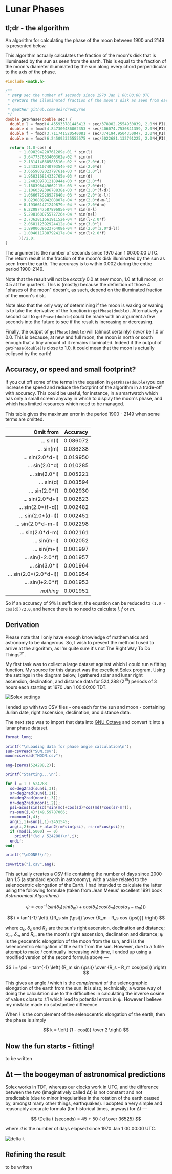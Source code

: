 # Lunar Phases

## tl;dr - the algorithm

An algorithm for calculating the phase of the moon between 1900 and 2149 is presented below.

This algorithm actually calculates the fraction of the moon's disk that is illuminated by the sun as seen from the earth. This is equal to the fraction of the moon's diameter illuminated by the sun along every chord perpendicular to the axis of the phase.

```c
#include <math.h>

/**
 * @arg sec the number of seconds since 1970 Jan 1 00:00:00 UTC
 * @return the illuminated fraction of the moon's disk as seen from earth
 *
 * @author github.com/deirdreobyrne
 */
double getPhase(double sec) {
  double l = fmod(4.455933781445413 + sec/378902.2554950839, 2.0*M_PI);
  double d = fmod(4.847300486062353 + sec/406074.7530841359, 2.0*M_PI);
  double f = fmod(3.711741520540081 + sec/374194.9504350047, 2.0*M_PI);
  double m = fmod(6.245093325555575 + sec/5022681.132791225, 2.0*M_PI);

  return (1.0-cos( d
      + 1.098294220761289e-01 * sin(l)
      - 3.647737653400362e-02 * sin(m)
      + 2.181414668583516e-02 * sin(2.0*d-l)
      + 1.343381074079354e-02 * sin(2.0*d)
      + 3.665903202379761e-03 * sin(2.0*l)
      + 1.958316814332765e-03 * sin(d)
      - 1.240209781218944e-03 * sin(2.0*f)
      + 1.168396449662115e-03 * sin(2.0*d+l)
      + 1.106039239678838e-03 * sin(2.0*(f-d))
      + 1.066672928927640e-03 * sin(2.0*(d-l))
      + 9.823080994208807e-04 * sin(2.0*d-m-l)
      + 8.193661471249879e-04 * sin(2.0*d-m)
      - 6.220874758789685e-04 * sin(m-l)
      - 5.298160075572726e-04 * sin(m+l)
      + 2.736281166191152e-04 * sin(l-2.0*f)
      + 2.068112392924412e-04 * sin(3.0*l)
      + 1.890063962376408e-04 * sin(2.0*(2.0*d-l))
      - 1.004011788792417e-04 * sin(l+2.0*f)
      ))/2.0;
}
```

The argument is the number of seconds since 1970 Jan 1 00:00:00 UTC. The return result is the fraction of the moon's disk illuminated by the sun as seen from the earth. The accuracy is to within 0.002 during the entire period 1900-2149.

Note that the result will not be *exactly* 0.0 at new moon, 1.0 at full moon, or 0.5 at the quarters. This is (mostly) because the definition of those 4 "phases of the moon" doesn't, as such, depend on the illuminated fraction of the moon's disk.

Note also that the only way of determining if the moon is waxing or waning is to take the derivative of the function in `getPhase(double)`. Alternatively a second call to `getPhase(double)`could be made with an argument a few seconds into the future to see if the result is increasing or decreasing.

Finally, the output of `getPhase(double)`will (almost certainly) *never* be 1.0 or 0.0. This is because, at new and full moon, the moon is north or south enough that a tiny amount of it remains illuminated. Indeed if the output of `getPhase(double)`is close to 1.0, it could mean that the moon is actually eclipsed by the earth!

## Accuracy, or speed and small footprint?

If you cut off some of the terms in the equation in `getPhase(double)`you can increase the speed and reduce the footprint of the algorithm in a trade-off with accuracy. This could be useful, for instance, in a smartwatch which has only a small screen anyway in which to display the moon's phase, and which has limited resources which need to be managed.

This table gives the maximum error in the period 1900 - 2149 when some terms are omitted.

| **Omit from**          | **Accuracy** |
| ----------------------:|:------------:|
| ... sin(l)             | 0.086072     |
| ... sin(m)             | 0.036238     |
| ... sin(2.0*d-l)       | 0.019950     |
| ... sin(2.0*d)         | 0.010285     |
| ... sin(2.0*l)         | 0.005221     |
| ... sin(d)             | 0.003594     |
| ... sin(2.0*f)         | 0.002930     |
| ... sin(2.0*d+l)       | 0.002823     |
| ... sin(2.0*(f-d))     | 0.002482     |
| ... sin(2.0*(d-l))     | 0.002451     |
| ... sin(2.0*d-m-l)     | 0.002298     |
| ... sin(2.0*d-m)       | 0.002161     |
| ... sin(m-l)           | 0.002052     |
| ... sin(m+l)           | 0.001997     |
| ... sin(l-2.0*f)       | 0.001957     |
| ... sin(3.0*l)         | 0.001964     |
| ... sin(2.0*(2.0*d-l)) | 0.001954     |
| ... sin(l+2.0*f)       | 0.001953     |
| *nothing*              | 0.001951     |

So if an accuracy of 9% is sufficient, the equation can be reduced to `(1.0 - cos(d))/2.0`, and hence there is no need to calculate *l, f* or *m*.

## Derivation

Please note that I only have enough knowledge of mathematics and astronomy to be dangerous. So, I wish to present the method I used to arrive at the algorithm, as I'm quite sure it's not The Right Way To Do Things<sup>tm</sup>.

My first task was to collect a large dataset against which I could run a fitting function. My source for this dataset was the excellent [Solex](http://www.solexorb.it/) program. Using the settings in the diagram below, I gathered solar and lunar right ascension, declination, and distance data for 524,288 (2<sup>19</sup>) periods of 3 hours each starting at 1970 Jan 1 00:00:00 TDT.

![Solex settings](img/solex.png)

I ended up with two CSV files - one each for the sun and moon - containing Julian date, right ascension, declination, and distance data.

The next step was to import that data into [GNU Octave](https://octave.org/index.html) and convert it into a lunar phase dataset.

```matlab
format long;

printf("\nLoading data for phase angle calculation\n");
sun=csvread("SUN.csv");
moon=csvread("MOON.csv");

ang=[zeros(524288,2)];

printf("Starting...\n");

for i = 1 : 524288
  sd=deg2rad(sun(i,3));
  sr=deg2rad(sun(i,2));
  md=deg2rad(moon(i,3));
  mr=deg2rad(moon(i,2));
  psi=acos(sin(sd)*sin(md)+cos(sd)*cos(md)*cos(sr-mr));
  rs=sun(i,4)*149.59787066;
  rm=moon(i,4);
  ang(i,1)=sun(i,1)-2451545;
  ang(i,2)=psi + atan2(rm*sin(psi), rs-rm*cos(psi));
  if (mod(i,5000) == 0)
    printf("(%d / 524288)\n",i);
  endif;
end;

printf("\nDONE!\n");

csvwrite("i.csv",ang);
```

This actually creates a CSV file containing the number of days since 2000 Jan 1.5 (a standard epoch in astronomy), with a value related to the selenocentric elongation of the Earth. I had intended to calculate the latter using the following formulae (taken from Jean Meeus' excellent 1991 book *Astronomical Algorithms*)

$$
\psi = cos^{-1} ( sin (\delta_s) sin (\delta_m) + cos (\delta_s) cos (\delta_m) cos (\alpha_s - \alpha_m)) )
$$

$$
i = tan^{-1} \left( {{R_s sin (\psi)} \over {R_m - R_s cos (\psi)}} \right)
$$

where *α<sub>s</sub>, δ<sub>s</sub>* and *R<sub>s</sub>* are the sun's right ascension, declination and distance; *α<sub>m</sub>, δ<sub>m</sub>* and *R<sub>m</sub>* are the moon's right ascension, declination and distance; *ψ* is the geocentric elongation of the moon from the sun, and *i* is the selenocentric elongation of the earth from the sun. However, due to a futile attempt to make *i* continually increasing with time, I ended up using a modified version of the second formula above —

$$
i = \psi + tan^{-1} \left( {R_m sin (\psi)} \over {R_s - R_m cos(\psi)} \right)
$$

This gives an angle *i* which is the *complement* of the selenographic elongation of the earth from the sun. It is also, technically, a worse way of doing the calculation due to the difficulties in calculating the inverse cosine of values close to ±1 which lead to potential errors in *ψ*. However I believe my mistake made no substantive difference.

When *i* is the complement of the selenocentric elongation of the earth, then the phase is simply

$$
k = \left( {1 - cos(i)} \over 2 \right)
$$

## Now the fun starts - fitting!

to be written

## Δt — the boogeyman of astronomical predictions

Solex works in TDT, whereas our clocks work in UTC, and the difference between the two (imaginatively called Δt) is not constant and not predictable (due to minor irregularities in the rotation of the earth caused by, amongst many other things, earthquakes). I adopted a very simple and reasonably accurate formula (for historical times, anyway) for Δt —

$$
\Delta t (seconds) = 45 + 50 { d \over 36525}
$$

where *d* is the number of days elapsed since 1970 Jan 1 00:00:00 UTC.

![delta-t](img/deltat.svg)

## Refining the result

to be written
